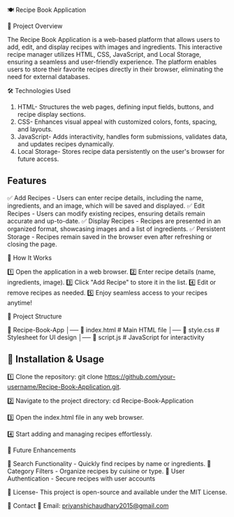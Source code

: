🍽️ Recipe Book Application

📌 Project Overview

The Recipe Book Application is a web-based platform that allows users to add, edit, and display recipes with images and ingredients. This interactive recipe manager utilizes HTML, CSS, JavaScript, and Local Storage, ensuring a seamless and user-friendly experience. The platform enables users to store their favorite recipes directly in their browser, eliminating the need for external databases.

🛠️ Technologies Used
1.  HTML-	Structures the web pages, defining input fields, buttons, and recipe display sections.
2.  CSS-	Enhances visual appeal with customized colors, fonts, spacing, and layouts.
3.  JavaScript-	Adds interactivity, handles form submissions, validates data, and updates recipes dynamically.
4.  Local Storage- 	Stores recipe data persistently on the user's browser for future access.
   
## Features

✅ Add Recipes - Users can enter recipe details, including the name, ingredients, and an image, which will be saved and displayed.
✅ Edit Recipes - Users can modify existing recipes, ensuring details remain accurate and up-to-date.
✅ Display Recipes - Recipes are presented in an organized format, showcasing images and a list of ingredients.
✅ Persistent Storage - Recipes remain saved in the browser even after refreshing or closing the page.

🚀 How It Works

1️⃣ Open the application in a web browser.
2️⃣ Enter recipe details (name, ingredients, image).
3️⃣ Click "Add Recipe" to store it in the list.
4️⃣ Edit or remove recipes as needed.
5️⃣ Enjoy seamless access to your recipes anytime!

📂 Project Structure

📁 Recipe-Book-App
│── 📄 index.html        # Main HTML file
│── 📄 style.css         # Stylesheet for UI design
│── 📄 script.js         # JavaScript for interactivity

## 🎯 Installation & Usage

1️⃣ Clone the repository:
git clone https://github.com/your-username/Recipe-Book-Application.git.

2️⃣ Navigate to the project directory:
cd Recipe-Book-Application

3️⃣ Open the index.html file in any web browser.

4️⃣ Start adding and managing recipes effortlessly.

📌 Future Enhancements

🔹 Search Functionality - Quickly find recipes by name or ingredients.
🔹 Category Filters - Organize recipes by cuisine or type.
🔹 User Authentication - Secure recipes with user accounts

📜 License- This project is open-source and available under the MIT License.

📧 Contact
📩 Email: priyanshichaudhary2015@gmail.com
